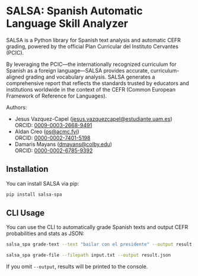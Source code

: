 # SALSA: Spanish Automatic Language Skill Analyzer

SALSA is a Python library for Spanish text analysis and automatic CEFR grading, powered by the official Plan Curricular del Instituto Cervantes (PCIC).

By leveraging the PCIC—the internationally recognized curriculum for Spanish as a foreign language—SALSA provides accurate, curriculum-aligned grading and vocabulary analysis. SALSA generates a comprehensive report that reflects the standards trusted by educators and institutions worldwide in the context of the CEFR (Common European Framework of Reference for Languages).

Authors:
- Jesus Vazquez-Capel (<jesus.vazquezcapel@estudiante.uam.es>)  
  ORCID: [0009-0003-2668-9491](https://orcid.org/0009-0003-2668-9491)
- Aldan Creo (<os@acmc.fyi>)  
  ORCID: [0000-0002-7401-5198](https://orcid.org/0000-0002-7401-5198)
- Damaris Mayans (<dmayans@colby.edu>)  
  ORCID: [0000-0002-6785-9392](https://orcid.org/0000-0002-6785-9392)

## Installation

You can install SALSA via pip:

```sh
pip install salsa-spa
```

## CLI Usage

You can use the CLI to automatically grade Spanish texts and output CEFR probabilities and stats as JSON:

```sh
salsa_spa grade-text --text "bailar con el presidente" --output result.json
```

```sh
salsa_spa grade-file --filepath input.txt --output result.json
```

If you omit `--output`, results will be printed to the console.
